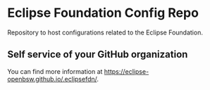 # Eclipse Foundation Config Repo

Repository to host configurations related to the Eclipse Foundation.

## Self service of your GitHub organization

You can find more information at <https://eclipse-openbsw.github.io/.eclipsefdn/>.
